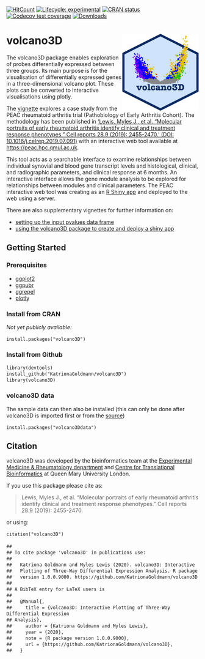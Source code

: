 [![HitCount](http://hits.dwyl.com/KatrionaGoldmann/volcano3D.svg)](http://hits.dwyl.com/KatrionaGoldmann/volcano3D)
[![Lifecycle:
experimental](https://img.shields.io/badge/lifecycle-experimental-orange.svg)](https://www.tidyverse.org/lifecycle/#experimental)
[![CRAN
status](https://www.r-pkg.org/badges/version/volcano3D)](https://cran.r-project.org/package=volcano3D)
[![Codecov test
coverage](https://codecov.io/gh/r-lib/volcano3D/branch/master/graph/badge.svg)](https://codecov.io/gh/r-lib/volcano3D?branch=master)
[![Downloads](https://cranlogs.r-pkg.org/badges/volcano3D?color=blue)](https://cran.rstudio.com/package=volcano3D)

volcano3D <img src="logo.png" align="right" alt="" width="200" />
=================================================================

The volcano3D package enables exploration of probes differentially
expressed between three groups. Its main purpose is for the
visualisation of differentially expressed genes in a three-dimensional
volcano plot. These plots can be converted to interactive visualisations
using plotly.

The
[vignette](https://katrionagoldmann.github.io/volcano3D/articles/Vignette.html)
explores a case study from the PEAC rheumatoid arthritis trial
(Pathobiology of Early Arthritis Cohort). The methodology has been
published in [‘Lewis, Myles J., et al. “Molecular portraits of early
rheumatoid arthritis identify clinical and treatment response
phenotypes.” Cell reports 28.9 (2019): 2455-2470.’ (DOI:
10.1016/j.celrep.2019.07.091)](https://doi.org/10.1016/j.celrep.2019.07.091)
with an interactive web tool available at <https://peac.hpc.qmul.ac.uk>.

This tool acts as a searchable interface to examine relationships
between individual synovial and blood gene transcript levels and
histological, clinical, and radiographic parameters, and clinical
response at 6 months. An interactive interface allows the gene module
analysis to be explored for relationships between modules and clinical
parameters. The PEAC interactive web tool was creating as an [R Shiny
app](https://shiny.rstudio.com) and deployed to the web using a server.

There are also supplementary vignettes for further information on:

-   [setting up the input pvalues data
    frame](https://katrionagoldmann.github.io/volcano3D/articles/pvalues_generator.html)
-   [using the volcano3D package to create and deploy a shiny
    app](https://katrionagoldmann.github.io/volcano3D/articles/shiny_builder.html)

Getting Started
---------------

### Prerequisites

-   [ggplot2](https://cran.r-project.org/web/packages/ggplot2/index.html)
-   [ggpubr](https://cran.r-project.org/web/packages/ggpubr/index.html)
-   [ggrepel](https://cran.r-project.org/web/packages/ggrepel/index.html)
-   [plotly](https://cran.r-project.org/web/packages/plotly/index.html)

### Install from CRAN

*Not yet publicly available:*

    install.packages("volcano3D")

### Install from Github

    library(devtools)
    install_github("KatrionaGoldmann/volcano3D")
    library(volcano3D)

### volcano3D data

The sample data can then also be installed (this can only be done after
volcano3D is imported first or from the
[source](https://github.com/KatrionaGoldmann/volcano3Ddata))

    install.packages("volcano3Ddata")

Citation
--------

volcano3D was developed by the bioinformatics team at the [Experimental
Medicine & Rheumatology department](https://www.qmul.ac.uk/whri/emr/)
and [Centre for Translational
Bioinformatics](https://www.qmul.ac.uk/c4tb/) at Queen Mary University
London.

If you use this package please cite as:

> Lewis, Myles J., et al. “Molecular portraits of early rheumatoid
> arthritis identify clinical and treatment response phenotypes.” Cell
> reports 28.9 (2019): 2455-2470.

or using:

    citation("volcano3D")

    ## 
    ## To cite package 'volcano3D' in publications use:
    ## 
    ##   Katriona Goldmann and Myles Lewis (2020). volcano3D: Interactive
    ##   Plotting of Three-Way Differential Expression Analysis. R package
    ##   version 1.0.0.9000. https://github.com/KatrionaGoldmann/volcano3D
    ## 
    ## A BibTeX entry for LaTeX users is
    ## 
    ##   @Manual{,
    ##     title = {volcano3D: Interactive Plotting of Three-Way Differential Expression
    ## Analysis},
    ##     author = {Katriona Goldmann and Myles Lewis},
    ##     year = {2020},
    ##     note = {R package version 1.0.0.9000},
    ##     url = {https://github.com/KatrionaGoldmann/volcano3D},
    ##   }
